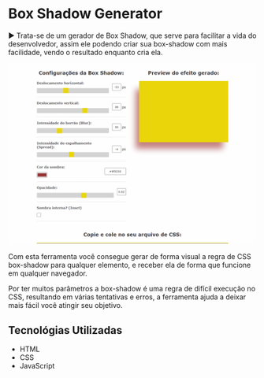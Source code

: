 # Box Shadow Generator

▶ Trata-se de um gerador de Box Shadow, que serve para facilitar a vida do desenvolvedor, assim ele podendo criar sua box-shadow com mais facilidade, vendo o resultado enquanto cria ela.

<img src="preview.gif" alt="Gif do box-shadow" width="500px">

Com esta ferramenta você consegue gerar de forma visual a regra de CSS box-shadow para qualquer elemento, e receber ela de forma que funcione em qualquer navegador.

Por ter muitos parâmetros a box-shadow é uma regra de difícil execução no CSS, resultando em várias tentativas e erros, a ferramenta ajuda a deixar mais fácil você atingir seu objetivo.

## Tecnológias Utilizadas

- HTML
- CSS
- JavaScript